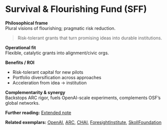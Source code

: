 # Survival & Flourishing Fund (SFF)
**Philosophical frame**  
Plural visions of flourishing; pragmatic risk reduction.

> Risk-tolerant grants that turn promising ideas into durable institutions.

**Operational fit**  
Flexible, catalytic grants into alignment/civic orgs.

**Benefits / ROI**  
- Risk-tolerant capital for new pilots  
- Portfolio diversification across approaches  
- Acceleration from idea → institution

**Complementarity & synergy**  
Backstops ARC rigor, fuels OpenAI-scale experiments, complements OSF’s global networks.


**Further reading:** [Extended note](/funders/extended/SFF.md)


**Related exemplars:** [OpenAI](/funders/OpenAI.md), [ARC](/funders/ARC.md), [CHAI](/funders/CHAI.md), [ForesightInstitute](/funders/ForesightInstitute.md), [SkollFoundation](/funders/SkollFoundation.md)

